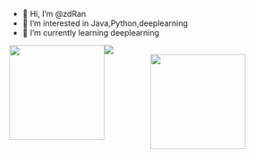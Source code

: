 - 👋 Hi, I’m @zdRan
- 👀 I’m interested in Java,Python,deeplearning
- 🌱 I’m currently learning deeplearning
<div>
<div style="float: left;">
    <img height="170px" src="https://github-readme-stats.vercel.app/api?username=zdRan" />
</div>

<div>
    <img  src="https://github-readme-streak-stats.herokuapp.com/?user=zdRan" />
</div>
</div>
                                                                            
<div align="center">
   <img height="170px" src="https://github-readme-stats.vercel.app/api/top-langs/?username=zdRan&layout=compact&langs_count=8" />
</div>
<!---
zdRan/zdRan is a ✨ special ✨ repository because its `README.md` (this file) appears on your GitHub profile.
You can click the Preview link to take a look at your changes.
--->
